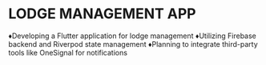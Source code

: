 # LODGE MANAGEMENT APP

♦️Developing a Flutter application for lodge management
♦️Utilizing Firebase backend and Riverpod state management
♦️Planning to integrate third-party tools like OneSignal for notifications


